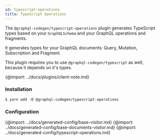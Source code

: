 ```yaml
---
id: typescript-operations
title: TypeScript Operations
---
```


The `@graphql-codegen/typescript-operations` plugin generates TypeScript types based on your `GraphQLSchema` and your GraphQL operations and fragments.

It generates types for your GraphQL documents: Query, Mutation, Subscription and Fragment.

This plugin requires you to use `@graphql-codegen/typescript` as well, because it depends on it's types.

{@import: ../docs/plugins/client-note.md}

### Installation

    $ yarn add -D @graphql-codegen/typescript-operations

### Configuration

{@import: ../docs/generated-config/base-visitor.md}
{@import: ../docs/generated-config/base-documents-visitor.md}
{@import: ../docs/generated-config/typescript-operations.md}
